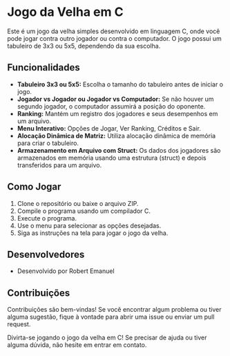 # Jogo da Velha em C

Este é um jogo da velha simples desenvolvido em linguagem C, onde você pode jogar contra outro jogador ou contra o computador. O jogo possui um tabuleiro de 3x3 ou 5x5, dependendo da sua escolha.

## Funcionalidades

- **Tabuleiro 3x3 ou 5x5:** Escolha o tamanho do tabuleiro antes de iniciar o jogo.
- **Jogador vs Jogador ou Jogador vs Computador:** Se não houver um segundo jogador, o computador assumirá a posição do oponente.
- **Ranking:** Mantém um registro dos jogadores e seus desempenhos em um arquivo.
- **Menu Interativo:** Opções de Jogar, Ver Ranking, Créditos e Sair.
- **Alocação Dinâmica de Matriz:** Utiliza alocação dinâmica de memória para criar o tabuleiro.
- **Armazenamento em Arquivo com Struct:** Os dados dos jogadores são armazenados em memória usando uma estrutura (struct) e depois transferidos para um arquivo.

## Como Jogar

1. Clone o repositório ou baixe o arquivo ZIP.
2. Compile o programa usando um compilador C.
3. Execute o programa.
4. Use o menu para selecionar as opções desejadas.
5. Siga as instruções na tela para jogar o jogo da velha.


## Desenvolvedores

- Desenvolvido por Robert Emanuel

## Contribuições

Contribuições são bem-vindas! Se você encontrar algum problema ou tiver alguma sugestão, fique à vontade para abrir uma issue ou enviar um pull request.


Divirta-se jogando o jogo da velha em C! Se precisar de ajuda ou tiver alguma dúvida, não hesite em entrar em contato.
